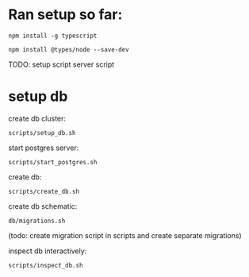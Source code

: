 # Ran setup so far:
```
npm install -g typescript
```
```
npm install @types/node --save-dev
```

TODO:
setup script
server script



# setup db
create db cluster:
```
scripts/setup_db.sh
```

start postgres server:
```
scripts/start_postgres.sh
```

create db:
```
scripts/create_db.sh
```

create db schematic:
```
db/migrations.sh
```
(todo: create migration script in scripts and create separate migrations)

inspect db interactively:
```
scripts/inspect_db.sh
```